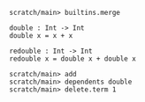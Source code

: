 ```ucm
scratch/main> builtins.merge
```

```unison
double : Int -> Int
double x = x + x

redouble : Int -> Int
redouble x = double x + double x
```

```ucm
scratch/main> add
scratch/main> dependents double
scratch/main> delete.term 1
```
